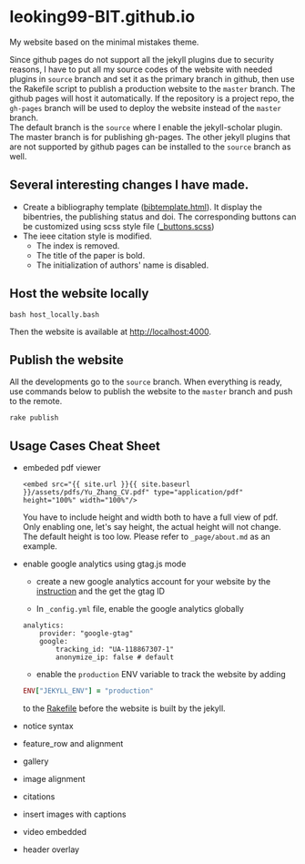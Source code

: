 # leoking99-BIT.github.io

My website based on the minimal mistakes theme.

Since github pages do not support all the jekyll plugins due to security reasons, I have to put all my source codes of the website with needed plugins in `source` branch and set it as the primary branch in github, then use the Rakefile script to publish a production website to the `master` branch. The github pages will host it automatically. If the repository is a project repo, the `gh-pages` branch will be used to deploy the website instead of the `master` branch.   
The default branch is the `source` where I enable the jekyll-scholar plugin. The master branch is for publishing gh-pages. The other jekyll plugins that are not supported by github pages can be installed to the `source` branch as well.



## Several interesting changes I have made.  

* Create a bibliography template ([bibtemplate.html](https://github.com/yuzhangbit/yuzhangbit.github.io/blob/source/_layouts/bibtemplate.html)). It display the bibentries, the publishing status and doi.  The corresponding buttons can be customized
using scss style file ([_buttons.scss](https://github.com/yuzhangbit/yuzhangbit.github.io/blob/source/_sass/minimal-mistakes/_buttons.scss#L101))
* The ieee citation style is modified.
    * The index is removed.
    * The title of the paper is bold.
    * The initialization of authors' name is disabled.

## Host the website locally
```
bash host_locally.bash
```
Then the website is available at [http://localhost:4000](http://localhost:4000).


## Publish the website

All the developments go to the `source` branch. When everything is ready, use commands below to publish the website to the `master` branch and push to the remote.
```
rake publish
```


## Usage Cases Cheat Sheet
* embeded pdf viewer
    ```
    <embed src="{{ site.url }}{{ site.baseurl }}/assets/pdfs/Yu_Zhang_CV.pdf" type="application/pdf" height="100%" width="100%"/>
    ```
    You have to include height and width both to have a full view of pdf. Only enabling one, let's say height, the actual height will not change. The default height is too low. Please refer to `_page/about.md` as an example.

* enable google analytics using gtag.js mode
    * create a new google analytics account for your website by the [instruction](https://support.google.com/analytics/answer/1009694?hl=en) and the get the gtag ID

    * In `_config.yml` file, enable the google analytics globally
    ```
    analytics:
        provider: "google-gtag"
        google:
            tracking_id: "UA-118867307-1"
            anonymize_ip: false # default
    ```
    * enable the `production` ENV variable to track the website by adding
    ```ruby
    ENV["JEKYLL_ENV"] = "production"
    ```
    to the [Rakefile](https://github.com/yuzhangbit/yuzhangbit.github.io/blob/source/Rakefile) before the website is built by the jekyll.
* notice syntax  
* feature_row and alignment
* gallery
* image alignment
* citations
* insert images with captions
* video embedded
* header overlay
